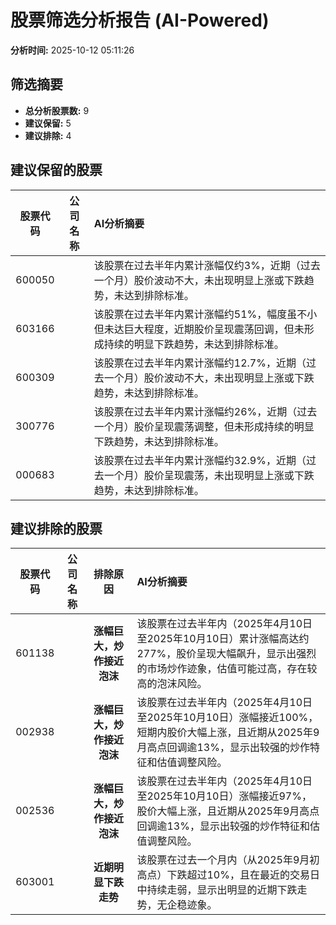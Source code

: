 # 股票筛选分析报告 (AI-Powered)

**分析时间:** 2025-10-12 05:11:26

## 筛选摘要

- **总分析股票数:** 9
- **建议保留:** 5
- **建议排除:** 4

## 建议保留的股票

| 股票代码 | 公司名称 | AI分析摘要 |
|:---:|:---:|:---|
| 600050 |  | 该股票在过去半年内累计涨幅仅约3%，近期（过去一个月）股价波动不大，未出现明显上涨或下跌趋势，未达到排除标准。 |
| 603166 |  | 该股票在过去半年内累计涨幅约51%，幅度虽不小但未达巨大程度，近期股价呈现震荡回调，但未形成持续的明显下跌趋势，未达到排除标准。 |
| 600309 |  | 该股票在过去半年内累计涨幅约12.7%，近期（过去一个月）股价波动不大，未出现明显上涨或下跌趋势，未达到排除标准。 |
| 300776 |  | 该股票在过去半年内累计涨幅约26%，近期（过去一个月）股价呈现震荡调整，但未形成持续的明显下跌趋势，未达到排除标准。 |
| 000683 |  | 该股票在过去半年内累计涨幅约32.9%，近期（过去一个月）股价呈现震荡，未出现明显上涨或下跌趋势，未达到排除标准。 |

## 建议排除的股票

| 股票代码 | 公司名称 | 排除原因 | AI分析摘要 |
|:---:|:---:|:---:|:---|
| 601138 |  | **涨幅巨大，炒作接近泡沫** | 该股票在过去半年内（2025年4月10日至2025年10月10日）累计涨幅高达约277%，股价呈现大幅飙升，显示出强烈的市场炒作迹象，估值可能过高，存在较高的泡沫风险。 |
| 002938 |  | **涨幅巨大，炒作接近泡沫** | 该股票在过去半年内（2025年4月10日至2025年10月10日）涨幅接近100%，短期内股价大幅上涨，且近期从2025年9月高点回调逾13%，显示出较强的炒作特征和估值调整风险。 |
| 002536 |  | **涨幅巨大，炒作接近泡沫** | 该股票在过去半年内（2025年4月10日至2025年10月10日）涨幅接近97%，股价大幅上涨，且近期从2025年9月高点回调逾13%，显示出较强的炒作特征和估值调整风险。 |
| 603001 |  | **近期明显下跌走势** | 该股票在过去一个月内（从2025年9月初高点）下跌超过10%，且在最近的交易日中持续走弱，显示出明显的近期下跌走势，无企稳迹象。 |
